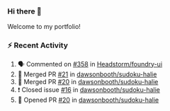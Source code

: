 ### Hi there 👋
Welcome to my portfolio!

### ⚡ Recent Activity
<!--START_SECTION:activity-->
1. 🗣 Commented on [#358](https://github.com/Headstorm/foundry-ui/issues/358) in [Headstorm/foundry-ui](https://github.com/Headstorm/foundry-ui)
2. 🎉 Merged PR [#21](https://github.com/dawsonbooth/sudoku-halie/pull/21) in [dawsonbooth/sudoku-halie](https://github.com/dawsonbooth/sudoku-halie)
3. 🎉 Merged PR [#20](https://github.com/dawsonbooth/sudoku-halie/pull/20) in [dawsonbooth/sudoku-halie](https://github.com/dawsonbooth/sudoku-halie)
4. ❗️ Closed issue [#16](https://github.com/dawsonbooth/sudoku-halie/issues/16) in [dawsonbooth/sudoku-halie](https://github.com/dawsonbooth/sudoku-halie)
5. 💪 Opened PR [#20](https://github.com/dawsonbooth/sudoku-halie/pull/20) in [dawsonbooth/sudoku-halie](https://github.com/dawsonbooth/sudoku-halie)
<!--END_SECTION:activity-->

